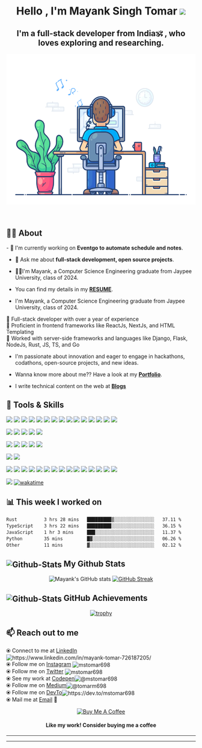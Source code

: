 <h1 align="center" font-size=72>Hello , I'm <strong>Mayank Singh Tomar</strong> <strong><img src="https://media.giphy.com/media/hvRJCLFzcasrR4ia7z/giphy.gif" width="35"></strong></h1>
<h2 align="center">I'm a <strong>full-stack developer</strong> from <strong> India🕉️</strong> , who loves exploring and researching.</h2>

<!-- <img align="center" alt="Coding" width="auto" height="400" src="code.gif">
<p align="center">
<img alt="GIF" src="https://camo.githubusercontent.com/cae12fddd9d6982901d82580bdf321d81fb299141098ca1c2d4891870827bf17/68747470733a2f2f6d69726f2e6d656469756d2e636f6d2f6d61782f313336302f302a37513379765349765f7430696f4a2d5a2e676966" width="350" height="240" />
</p> -->
<p align="center">
<img alt="GIF" src="new-dev.gif"  width="auto" height="400" />
<!-- <img alt="GIF" src="code.gif"  width="auto" height="400" />  -->
</p>

<br>

## 🤵‍♂️ About

<p align="left" font size="36">
- 🌱 I'm currently working on <strong>Eventgo to automate schedule and notes</strong>.

- 💬 Ask me about **full-stack development, open source projects**.

- 🧑‍🎓I'm Mayank, a Computer Science Engineering graduate from Jaypee University, class of 2024.

- You can find my details in my [**RESUME**](https://drive.google.com/file/d/1LlbgbbRewj9dBLwfEicblCw46jqaAeaF/view?usp=drive_link).

- I'm Mayank, a Computer Science Engineering graduate from Jaypee University, class of 2024.

🔹 Full-stack developer with over a year of experience <br>
🔹 Proficient in frontend frameworks like ReactJs, NextJs, and HTML Templating <br>
🔹 Worked with server-side frameworks and languages like Django, Flask, NodeJs, Rust, JS, TS, and Go <br>

- I'm passionate about innovation and eager to engage in hackathons, codathons, open-source projects, and new ideas.

- Wanna know more about me?? Have a look at my <a href="http://mstomar.co" >**Portfolio**</a>.

- I write technical content on the web at **[Blogs](https://dev.to/mstomar698)**

## 💼 Tools & Skills

![](https://img.shields.io/badge/Code-JavaScript-informational?style=flat&logo=JavaScript&logoColor=white&color=4AB197)
![](https://img.shields.io/badge/Code-TypeScript-informational?style=flat&logo=TypeScript&logoColor=white&color=4AB197)
![](https://img.shields.io/badge/Code-Java-informational?style=flat&logo=java&logoColor=white&color=4AB197)
![](https://img.shields.io/badge/Code-Python-informational?style=flat&logo=Python&logoColor=white&color=4AB197)
![](https://img.shields.io/badge/Code-Go-informational?style=flat&logo=Go&logoColor=white&color=4AB197)
![](https://img.shields.io/badge/Code-Rust-informational?style=flat&logo=Rust&logoColor=white&color=4AB197)
![](https://img.shields.io/badge/Code-WASM-informational?style=flat&logo=wasm&logoColor=white&color=4AB197)
![](https://img.shields.io/badge/Code-Ruby-informational?style=flat&logo=ruby&logoColor=white&color=4AB197)
![](https://img.shields.io/badge/Code-Shell-informational?style=flat&logo=shell&logoColor=white&color=4AB197)
![](https://img.shields.io/badge/Code-React-informational?style=flat&logo=react&logoColor=white&color=4AB197)
![](https://img.shields.io/badge/Code-Next-informational?style=flat&logo=nextjs&logoColor=white&color=4AB197)
![](https://img.shields.io/badge/Code-Gatsby-informational?style=flat&logo=gatsby&logoColor=white&color=4AB197)
![](https://img.shields.io/badge/Code-Redux-informational?style=flat&logo=Redux&logoColor=white&color=4AB197)
![](https://img.shields.io/badge/Code-Vue-informational?style=flat&logo=react&logoColor=white&color=4AB197)
![](https://img.shields.io/badge/Code-Angular-informational?style=flat&logo=angular&logoColor=white&color=4AB197)
<be>

![](https://img.shields.io/badge/DB-MySQL-informational?style=flat&logo=MySQL&logoColor=white&color=4AB197)
![](https://img.shields.io/badge/DB-SQLite-informational?style=flat&logo=sqlite&logoColor=white&color=4AB197)
![](https://img.shields.io/badge/DB-PostgreSQL-informational?style=flat&logo=postgresql&logoColor=white&color=4AB197)
![](https://img.shields.io/badge/DB-MongoDB-informational?style=flat&logo=MongoDB&logoColor=white&color=4AB197)
![](https://img.shields.io/badge/DB-Redis-informational?style=flat&logo=redis&logoColor=white&color=4AB197)
<br>

![](https://img.shields.io/badge/Style-CSS-informational?style=flat&logo=css3&logoColor=white&color=4AB197)
![](https://img.shields.io/badge/Style-Sass-informational?style=flat&logo=Sass&logoColor=white&color=4AB197)
![](https://img.shields.io/badge/Style-Bootstrap-informational?style=flat&logo=react-bootstrap-CSS&logoColor=white&color=4AB197)
![](https://img.shields.io/badge/Style-Tailwind-informational?style=flat&logo=Tailwind-CSS&logoColor=white&color=4AB197)
![](https://img.shields.io/badge/Style-Styled_Components-informational?style=flat&logo=styled-components&logoColor=white&color=4AB197)
<br>

![](https://img.shields.io/badge/Test-Jest-informational?style=flat&logo=jest&logoColor=white&color=4AB197)
![](https://img.shields.io/badge/Test-Cypress-informational?style=flat&logo=Cypress&logoColor=white&color=4AB197)
<br>

![](https://img.shields.io/badge/Tools-Docker-informational?style=flat&logo=docker&logoColor=white&color=4AB197)
![](https://img.shields.io/badge/Tools-Linux-informational?style=flat&logo=linux&logoColor=white&color=4AB197)
![](https://img.shields.io/badge/Tools-NGINX-informational?style=flat&logo=nginx&logoColor=white&color=4AB197)
![](https://img.shields.io/badge/Tools-Netlify-informational?style=flat&logo=netlify&logoColor=white&color=4AB197)
![](https://img.shields.io/badge/Tools-Vercel-informational?style=flat&logo=vercel&logoColor=white&color=4AB197)
![](https://img.shields.io/badge/Tools-Actions-informational?style=flat&logo=github-actions&logoColor=white&color=4AB197)
![](https://img.shields.io/badge/Tools-NPM-informational?style=flat&logo=npm&logoColor=white&color=4AB197)
![](https://img.shields.io/badge/Tools-Postman-informational?style=flat&logo=Postman&logoColor=white&color=4AB197)
![](https://img.shields.io/badge/Tools-Photoshop-informational?style=flat&logo=Adobe-Photoshop&logoColor=white&color=4AB197)
![](https://img.shields.io/badge/Tools-Illustrator-informational?style=flat&logo=Adobe-Illustrator&logoColor=white&color=4AB197)
![](https://img.shields.io/badge/Tools-AdobeXD-informational?style=flat&logo=Adobe-XD&logoColor=white&color=4AB197)
![](https://img.shields.io/badge/Tools-GitHub-informational?style=flat&logo=GitHub&logoColor=white&color=4AB197)
![](https://img.shields.io/badge/Tools-GitLab-informational?style=flat&logo=GitLab&logoColor=white&color=4AB197)
![](https://img.shields.io/badge/Tools-GitPod-informational?style=flat&logo=GitPod&logoColor=white&color=4AB197)
![](https://img.shields.io/badge/Tools-Bitbucket-informational?style=flat&logo=Bitbucket&logoColor=white&color=4AB197)
<br>

![](https://komarev.com/ghpvc/?username=mstomar698&color=green)
[![wakatime](https://wakatime.com/badge/user/e027a351-bf5f-4bbf-92d6-1037bb62c845.svg)](https://wakatime.com/@e027a351-bf5f-4bbf-92d6-1037bb62c845)

## 📊 **This week I worked on**

<!--START_SECTION:waka-->

```txt
Rust          3 hrs 28 mins   █████████▒░░░░░░░░░░░░░░░   37.11 %
TypeScript    3 hrs 22 mins   █████████░░░░░░░░░░░░░░░░   36.15 %
JavaScript    1 hr 3 mins     ███░░░░░░░░░░░░░░░░░░░░░░   11.37 %
Python        35 mins         █▓░░░░░░░░░░░░░░░░░░░░░░░   06.26 %
Other         11 mins         ▓░░░░░░░░░░░░░░░░░░░░░░░░   02.12 %
```

<!--END_SECTION:waka-->

</p>

## <img align="center" src="github-cat.gif" alt="Github-Stats" height="45" width="40" /> My Github Stats

<div align="center">
<!-- 
<img align="left" src="https://github-readme-stats.vercel.app/api/top-langs/?username=mstomar698&layout=compact&theme=vision-friendly-dark" height="198" alt="mstomar698" /> &nbsp;&nbsp; -->

![Mayank's GitHub stats](https://github-readme-stats.vercel.app/api?username=mstomar698&show_icons=true&theme=dark)
[![GitHub Streak](https://github-readme-streak-stats.herokuapp.com/?user=mstomar698&theme=neon-dark)](https://git.io/streak-stats)

</div>

## <img align="center" src="991ea426-62e2-4d81-a9fa-1e5d123dc0ad.gif" alt="Github-Stats" height="45" width="40" /> GitHub Achievements

<!-- [![trophy](https://github-profile-trophy.vercel.app/?username=mstomar698&no-frame=true)](https://github.com/mstomar698/github-profile-trophy) -->
<div align="center">

[![trophy](https://github-profile-trophy.vercel.app/?username=mstomar698&row=2&column=3)](https://github.com/mstomar698/github-profile-trophy)

</div>

## 📫 Reach out to me

⦿ Connect to me at [LinkedIn](https://www.linkedin.com/in/mayank-tomar-726187205/) <img align="center" src="https://raw.githubusercontent.com/rahuldkjain/github-profile-readme-generator/master/src/images/icons/Social/linked-in-alt.svg" alt="https://www.linkedin.com/in/mayank-tomar-726187205/" height="15" width="18" /> <br>
⦿ Follow me on [Instagram](https://www.instagram.com/mstomar698) <img align="center" src="https://raw.githubusercontent.com/rahuldkjain/github-profile-readme-generator/master/src/images/icons/Social/instagram.svg" alt="mstomar698" height="15" width="18" /> <br>
⦿ Follow me on [Twitter](https://twitter.com/tomarm698) <img align="center" src="https://raw.githubusercontent.com/rahuldkjain/github-profile-readme-generator/master/src/images/icons/Social/twitter.svg" alt="mstomar698" height="15" width="18" /> <br>
⦿ See my work at [Codepen](https://codepen.io/mstomar698)<img align="center" src="https://raw.githubusercontent.com/rahuldkjain/github-profile-readme-generator/master/src/images/icons/Social/codepen.svg" alt="@mstomar698" height="15" width="18" /> <br>
⦿ Follow me on [Medium](https://medium.com/@tomarm698)<img align="center" src="https://raw.githubusercontent.com/rahuldkjain/github-profile-readme-generator/master/src/images/icons/Social/medium.svg" alt="@tomarm698" height="15" width="18" /> <br>
⦿ Follow me on [DevTo](https://dev.to/mstomar698)<img align="center" src="https://raw.githubusercontent.com/rahuldkjain/github-profile-readme-generator/master/src/images/icons/Social/devto.svg" alt="https://dev.to/mstomar698" height="15" width="18" /> <br>
⦿ Mail me at [Email](mailto:tomarm698@gmail.com) 💌 <br>
<!-- ⦿ Mail me at [![](https://img.shields.io/badge/Social-Gmail-informational?style=social&logo=gmail&logoColor=white&color=4AB197)](mailto:tomarm698@gmail.com) <br> -->

<div align="center">

<a href="https://www.buymeacoffee.com/mstomar698" target="_blank"><img src="https://cdn.buymeacoffee.com/buttons/v2/default-red.png" alt="Buy Me A Coffee" width="150" ></a>

#### Like my work! Consider buying me a coffee

</div>

<hr />
<hr />
